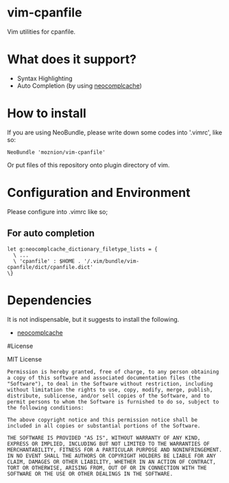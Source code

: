 # vim-cpanfile

Vim utilities for cpanfile.


# What does it support?

- Syntax Highlighting
- Auto Completion (by using [neocomplcache](https://github.com/Shougo/neocomplcache))


# How to install

If you are using NeoBundle, please write down some codes into '.vimrc', like so:

    NeoBundle 'moznion/vim-cpanfile'

Or put files of this repository onto plugin directory of vim.

# Configuration and Environment

Please configure into .vimrc like so;

## For auto completion

    let g:neocomplcache_dictionary_filetype_lists = {
      \ ...
      \ 'cpanfile' : $HOME . '/.vim/bundle/vim-cpanfile/dict/cpanfile.dict'
    \}


# Dependencies

It is not indispensable, but it suggests to install the following.

- [neocomplcache](https://github.com/Shougo/neocomplcache)

#License

MIT License

    Permission is hereby granted, free of charge, to any person obtaining a copy of this software and associated documentation files (the "Software"), to deal in the Software without restriction, including without limitation the rights to use, copy, modify, merge, publish, distribute, sublicense, and/or sell copies of the Software, and to permit persons to whom the Software is furnished to do so, subject to the following conditions:

    The above copyright notice and this permission notice shall be included in all copies or substantial portions of the Software.

    THE SOFTWARE IS PROVIDED "AS IS", WITHOUT WARRANTY OF ANY KIND, EXPRESS OR IMPLIED, INCLUDING BUT NOT LIMITED TO THE WARRANTIES OF MERCHANTABILITY, FITNESS FOR A PARTICULAR PURPOSE AND NONINFRINGEMENT. IN NO EVENT SHALL THE AUTHORS OR COPYRIGHT HOLDERS BE LIABLE FOR ANY CLAIM, DAMAGES OR OTHER LIABILITY, WHETHER IN AN ACTION OF CONTRACT, TORT OR OTHERWISE, ARISING FROM, OUT OF OR IN CONNECTION WITH THE SOFTWARE OR THE USE OR OTHER DEALINGS IN THE SOFTWARE.
